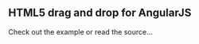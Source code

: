 HTML5 drag and drop for AngularJS
---------------------------------

Check out the example or read the source...
